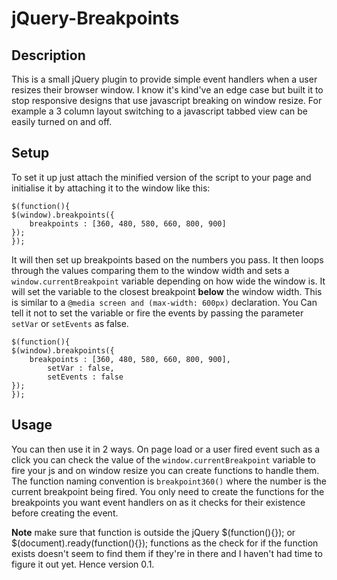 jQuery-Breakpoints
==================

## Description
This is a small jQuery plugin to provide simple event handlers when a user resizes their browser window. I know it's kind've an edge case but built it to stop responsive designs that use javascript breaking on window resize. For example a 3 column layout switching to a javascript tabbed view can be easily turned on and off.

## Setup
To set it up just attach the minified version of the script to your page and initialise it by attaching it to the window like this:

	$(function(){
    $(window).breakpoints({
        breakpoints : [360, 480, 580, 660, 800, 900]
    });
	});

It will then set up breakpoints based on the numbers you pass. It then loops through the values comparing them to the window width and sets a `window.currentBreakpoint` variable depending on how wide the window is. It will set the variable to the closest breakpoint **below** the window width. This is similar to a `@media screen and (max-width: 600px)` declaration. You Can tell it not to set the variable or fire the events by passing the parameter `setVar` or `setEvents` as false.

	$(function(){
    $(window).breakpoints({
    	breakpoints : [360, 480, 580, 660, 800, 900],
			setVar : false,
			setEvents : false	
    });
	});

## Usage
You can then use it in 2 ways. On page load or a user fired event such as a click you can check the value of the `window.currentBreakpoint` variable to fire your js and on window resize you can create functions to handle them. The function naming convention is `breakpoint360()` where the number is the current breakpoint being fired. You only need to create the functions for the breakpoints you want event handlers on as it checks for their existence before creating the event.

**Note** make sure that function is outside the jQuery $(function(){}); or $(document).ready(function(){}); functions as the check for if the function exists doesn't seem to find them if they're in there and I haven't had time to figure it out yet. Hence version 0.1.